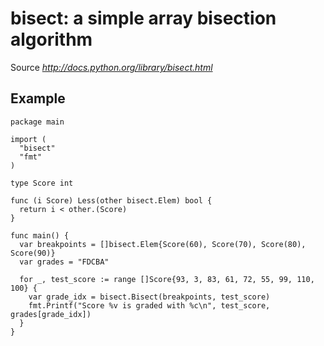 # bisect: a simple array bisection algorithm

Source *http://docs.python.org/library/bisect.html*

## Example

    package main

    import (
      "bisect"
      "fmt"
    )

    type Score int

    func (i Score) Less(other bisect.Elem) bool {
      return i < other.(Score)
    }

    func main() {
      var breakpoints = []bisect.Elem{Score(60), Score(70), Score(80), Score(90)}
      var grades = "FDCBA"

      for _, test_score := range []Score{93, 3, 83, 61, 72, 55, 99, 110, 100} {
        var grade_idx = bisect.Bisect(breakpoints, test_score)
        fmt.Printf("Score %v is graded with %c\n", test_score, grades[grade_idx])
      }
    }
